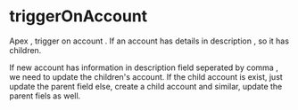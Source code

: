 # triggerOnAccount
Apex , trigger on account . If an account has details in description , so it has children.


If new account has information in description field seperated by comma , we need to update the children's account.
If the child account is exist, just update the parent field
else, create a child account and similar, update the parent fiels as well.
